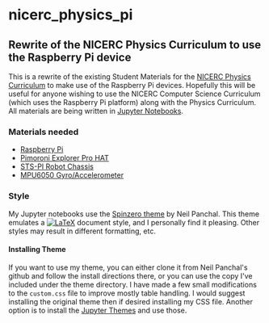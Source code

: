# nicerc_physics_pi
## Rewrite of the NICERC Physics Curriculum to use the Raspberry Pi device

This is a rewrite of the existing Student Materials for the [NICERC Physics Curriculum](https://nicerc.org/) to make use of the Raspberry Pi devices. Hopefully this will be useful for anyone wishing to use the NICERC Computer Science Curriculum (which uses the Raspberry Pi platform) along with the Physics Curriculum. All materials are being written in [Jupyter Notebooks](http://jupyter.org/).

### Materials needed

* [Raspberry Pi](https://www.raspberrypi.org/)
* [Pimoroni Explorer Pro HAT](https://shop.pimoroni.com/products/explorer-hat)
* [STS-PI Robot Chassis](https://shop.pimoroni.com/products/sts-pi)
* [MPU6050 Gyro/Accelerometer](https://www.amazon.com/MPU-6050-MPU6050-Accelerometer-Gyroscope-Converter/dp/B008BOPN40/ref=sr_1_2?ie=UTF8&qid=1530192890&sr=8-2&keywords=MPU6050)

### Style

My Jupyter notebooks use the [Spinzero theme](https://github.com/neilpanchal/spinzero-jupyter-theme) by Neil Panchal. This theme emulates a <a href="https://www.codecogs.com/eqnedit.php?latex=LaTeX" target="_blank"><img src="https://latex.codecogs.com/gif.latex?LaTeX" title="LaTeX" /></a> document style, and I personally find it pleasing. Other styles may result in different formatting, etc.

#### Installing Theme

If you want to use my theme, you can either clone it from Neil Panchal's github and follow the install directions there, or you can use the copy I've included under the theme directory. I have made a few small modifications to the `custom.css` file to improve mostly table handling. I would suggest installing the original theme then if desired installing my CSS file. Another option is to install the [Jupyter Themes](https://github.com/dunovank/jupyter-themes) and use those.
 
